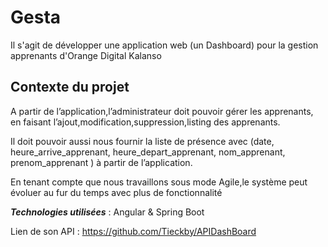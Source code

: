# Gesta
Il s'agit de développer une application web (un Dashboard) pour la gestion apprenants d'Orange Digital Kalanso

## Contexte du projet

A partir de l’application,l’administrateur doit pouvoir gérer les apprenants, en faisant l’ajout,modification,suppression,listing des apprenants.

Il doit pouvoir aussi nous fournir la liste de présence avec (date, heure_arrive_apprenant, heure_depart_apprenant, nom_apprenant, prenom_apprenant ) à partir de l’application.

En tenant compte que nous travaillons sous mode Agile,le système peut évoluer au fur du temps avec plus de fonctionnalité


***Technologies utilisées*** : Angular & Spring Boot

Lien de son API : https://github.com/Tieckby/APIDashBoard
